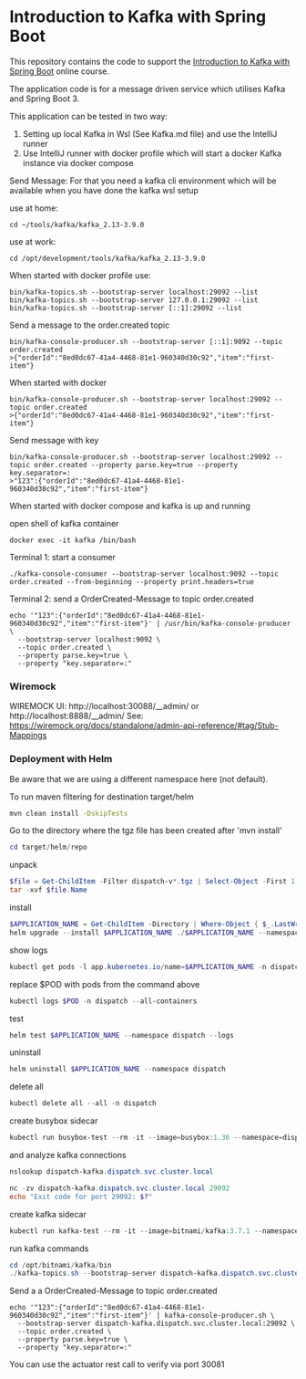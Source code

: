 # Introduction to Kafka with Spring Boot

This repository contains the code to support the [Introduction to Kafka with Spring Boot](https://www.udemy.com/course/introduction-to-kafka-with-spring-boot/?referralCode=15118530CA63AD1AF16D) online course.

The application code is for a message driven service which utilises Kafka and Spring Boot 3.

This application can be tested in two way:
1. Setting up local Kafka in Wsl (See Kafka.md file) and use the IntelliJ runner
2. Use IntelliJ runner with docker profile which will start a docker Kafka instance via docker compose

Send Message:
For that you need a kafka cli environment which will be available when you have done the kafka wsl setup

use at home:
```
cd ~/tools/kafka/kafka_2.13-3.9.0
```
use at work:
```
cd /opt/development/tools/kafka/kafka_2.13-3.9.0
```

When started with docker profile use:
```
bin/kafka-topics.sh --bootstrap-server localhost:29092 --list
bin/kafka-topics.sh --bootstrap-server 127.0.0.1:29092 --list
bin/kafka-topics.sh --bootstrap-server [::1]:29092 --list
```

Send a message to the order.created topic
```
bin/kafka-console-producer.sh --bootstrap-server [::1]:9092 --topic order.created
>{"orderId":"8ed0dc67-41a4-4468-81e1-960340d30c92","item":"first-item"} 
```
When started with docker
```
bin/kafka-console-producer.sh --bootstrap-server localhost:29092 --topic order.created
>{"orderId":"8ed0dc67-41a4-4468-81e1-960340d30c92","item":"first-item"} 
```

Send message with key
```
bin/kafka-console-producer.sh --bootstrap-server localhost:29092 --topic order.created --property parse.key=true --property key.separator=:
>"123":{"orderId":"8ed0dc67-41a4-4468-81e1-960340d30c92","item":"first-item"}
```

When started with docker compose and kafka is up and running

open shell of kafka container
```
docker exec -it kafka /bin/bash
```

Terminal 1: start a consumer
```
./kafka-console-consumer --bootstrap-server localhost:9092 --topic order.created --from-beginning --property print.headers=true
```

Terminal 2: send a OrderCreated-Message to topic order.created
```
echo '"123":{"orderId":"8ed0dc67-41a4-4468-81e1-960340d30c92","item":"first-item"}' | /usr/bin/kafka-console-producer \
  --bootstrap-server localhost:9092 \
  --topic order.created \
  --property parse.key=true \
  --property "key.separator=:"
```

### Wiremock

WIREMOCK UI: http://localhost:30088/__admin/ or http://localhost:8888/__admin/
See: https://wiremock.org/docs/standalone/admin-api-reference/#tag/Stub-Mappings

### Deployment with Helm

Be aware that we are using a different namespace here (not default).

To run maven filtering for destination target/helm
```bash
mvn clean install -DskipTests 
```

Go to the directory where the tgz file has been created after 'mvn install'
```powershell
cd target/helm/repo
```

unpack
```powershell
$file = Get-ChildItem -Filter dispatch-v*.tgz | Select-Object -First 1
tar -xvf $file.Name
```

install
```powershell
$APPLICATION_NAME = Get-ChildItem -Directory | Where-Object { $_.LastWriteTime -ge $file.LastWriteTime } | Select-Object -ExpandProperty Name
helm upgrade --install $APPLICATION_NAME ./$APPLICATION_NAME --namespace dispatch --create-namespace --wait --timeout 8m --debug --render-subchart-notes
```

show logs
```powershell
kubectl get pods -l app.kubernetes.io/name=$APPLICATION_NAME -n dispatch
```
replace $POD with pods from the command above
```powershell
kubectl logs $POD -n dispatch --all-containers
```

test
```powershell
helm test $APPLICATION_NAME --namespace dispatch --logs
```

uninstall
```powershell
helm uninstall $APPLICATION_NAME --namespace dispatch
```

delete all
```powershell
kubectl delete all --all -n dispatch
```

create busybox sidecar
```powershell
kubectl run busybox-test --rm -it --image=busybox:1.36 --namespace=dispatch --command -- sh
```

and analyze kafka connections
```powershell
nslookup dispatch-kafka.dispatch.svc.cluster.local

nc -zv dispatch-kafka.dispatch.svc.cluster.local 29092
echo "Exit code for port 29092: $?"
```

create kafka sidecar
```powershell
kubectl run kafka-test --rm -it --image=bitnami/kafka:3.7.1 --namespace=dispatch --command -- sh
```

run kafka commands
```powershell
cd /opt/bitnami/kafka/bin
./kafka-topics.sh --bootstrap-server dispatch-kafka.dispatch.svc.cluster.local:29092 --list
```

Send a a OrderCreated-Message to topic order.created
```
echo '"123":{"orderId":"8ed0dc67-41a4-4468-81e1-960340d30c92","item":"first-item"}' | kafka-console-producer.sh \
  --bootstrap-server dispatch-kafka.dispatch.svc.cluster.local:29092 \
  --topic order.created \
  --property parse.key=true \
  --property "key.separator=:"
```

You can use the actuator rest call to verify via port 30081

